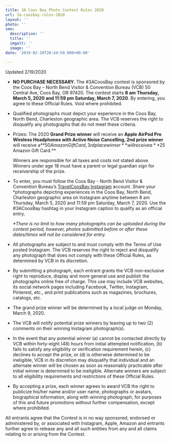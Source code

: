 ```yaml
---
title: 3A Coos Bay Photo Contest Rules 2020
url: 3a-coosbay-rules-2020
layout: ''
photo: ''
seo:
  description: ''
  title: ''
  imgalt: ''
  image: ''
date: '2019-02-20T20:44:59.000+00:00'

---
```

Updated 2/19/2020

* **NO PURCHASE NECESSARY.** The #3ACoosBay contest is sponsored by the Coos Bay – North Bend Visitor & Convention Bureau (VCB) 50 Central Ave, Coos Bay, OR 97420. The contest starts **8 am Thursday, March 5, 2020 and 11:59 pm Saturday, March 7, 2020**. By entering, you agree to these Official Rules. Void where prohibited.
* Qualified photographs must depict your experience in the Coos Bay, North Bend, Charleston geographic area. The VCB reserves the right to disqualify any photographs that do not meet these criteria.
* Prizes: The 2020 **Grand Prize winner** will receive an **Apple AirPod Pro Wireless Headphones with Active Noise Cancelling, 2nd prize winner** will receive a**$50 Amazon Gift Card, 3rd place winner** will receive a **$25 Amazon Gift Card.**

  Winners are responsible for all taxes and costs not stated above. Winners under age 18 must have a parent or legal guardian sign for receivership of the prize.
* To enter, you must follow the Coos Bay - North Bend Visitor & Convention Bureau’s [TravelCoosBay Instagram](http://instagram.com/travelcoosbay) account. Share your *photographs depicting experiences in the Coos Bay, North Bend, Charleston geographic area on Instagram anytime between 8 am Thursday, March 5, 2020 and 11:59 pm Saturday, March 7, 2020. Use the #3ACoosBay hashtag in your Instagram caption to qualify as an official entry.

  _*There is no limit to how many photographs can be uploaded during the contest period, however, photos submitted before or after these dates/times will not be considered for entry._
* All photographs are subject to and must comply with the Terms of Use posted Instagram. The VCB reserves the right to reject and disqualify any photograph that does not comply with these Official Rules, as determined by VCB in its discretion.
* By submitting a photograph, each entrant grants the VCB non-exclusive right to reproduce, display and more general use and publish the photographs online free of charge. This use may include VCB websites, its social network pages including Facebook, Twitter, Instagram, Pinterest, etc., and print publications such as magazines, brochures, catalogs, etc.
* The grand prize winner will be determined by a local judge on Monday, March 9, 2020.
* The VCB will notify potential prize winners by leaving up to two (2) comments on their winning Instagram photograph(s). 
* In the event that any potential winner (a) cannot be contacted directly by VCB within forty-eight (48) hours from initial attempted notification, (b) fails to satisfy any eligibility or verification requirement herein, (c) declines to accept the prize, or (d) is otherwise determined to be ineligible, VCB in its discretion may disqualify that individual and an alternate winner will be chosen as soon as reasonably practicable after initial winner is determined to be ineligible. Alternate winners are subject to all eligibility requirements and restrictions of these Official Rules.
* By accepting a prize, each winner agrees to award VCB the right to publicize his/her name and/or user name, photographs or avatars, biographical information, along with winning photograph, for purposes of this and future promotions without further compensation, except where prohibited.

All entrants agree that the Contest is in no way sponsored, endorsed or administered by, or associated with Instagram, Apple, Amazon and entrants further agree to release any and all such entities from any and all claims relating to or arising from the Contest.